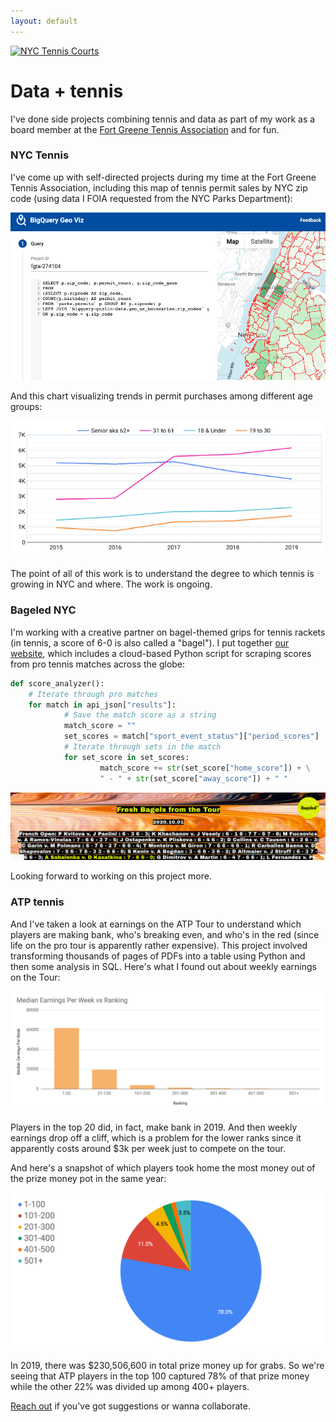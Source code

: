 ```yaml
---
layout: default
---
```


<a href = "assets/images/tennis-map.gif"><img src="assets/images/tennis-map.gif" alt="NYC Tennis Courts"></a>

# Data + tennis

I've done side projects combining tennis and data as part of my work as a board member at the [Fort Greene Tennis Association](http://www.fortgreenetennis.org/) and for fun. 

### NYC Tennis

I've come up with self-directed projects during my time at the Fort Greene Tennis Association, including this map of tennis permit sales by NYC zip code (using data I FOIA requested from the NYC Parks Department):

<a href = "assets/images/geo-viz.png"><img src="assets/images/geo-viz.png" alt="Map of tennis permit sales"></a>

And this chart visualizing trends in permit purchases among different age groups:

<a href = "assets/images/permits-age.png"><img src="assets/images/permits-age.png" alt="Tennis permits age groups"></a>

The point of all of this work is to understand the degree to which tennis is growing in NYC and where. The work is ongoing.

### Bageled NYC

I'm working with a creative partner on bagel-themed grips for tennis rackets (in tennis, a score of 6-0 is also called a "bagel"). I put together [our website](https://www.bageled.nyc/), which includes a cloud-based Python script for scraping scores from pro tennis matches across the globe:

```python
def score_analyzer():
    # Iterate through pro matches
    for match in api_json["results"]:                
            # Save the match score as a string
            match_score = ""
            set_scores = match["sport_event_status"]["period_scores"]
            # Iterate through sets in the match
            for set_score in set_scores:                
                    match_score += str(set_score["home_score"]) + \
                    " - " + str(set_score["away_score"]) + " "
```

<a href = "assets/images/bageled.png"><img src="assets/images/bageled.png" alt="bageled.nyc"></a>

Looking forward to working on this project more.

### ATP tennis

And I've taken a look at earnings on the ATP Tour to understand which players are making bank, who's breaking even, and who's in the red (since life on the pro tour is apparently rather expensive). This project involved transforming thousands of pages of PDFs into a table using Python and then some analysis in SQL. Here's what I found out about weekly earnings on the Tour:

<a href = "assets/images/ranking-groups.png"><img src="assets/images/ranking-groups.png" alt="Ranking groups"></a>

Players in the top 20 did, in fact, make bank in 2019. And then weekly earnings drop off a cliff, which is a problem for the lower ranks since it apparently costs around $3k per week just to compete on the tour.

And here's a snapshot of which players took home the most money out of the prize money pot in the same year:

<a href = "assets/images/pie-earnings.png"><img src="assets/images/pie-earnings.png" alt="Pie of earnings"></a>

In 2019, there was $230,506,600 in total prize money up for grabs. So we're seeing that ATP players in the top 100 captured 78% of that prize money while the other 22% was divided up among 400+ players.

[Reach out](./contact.md) if you've got suggestions or wanna collaborate.